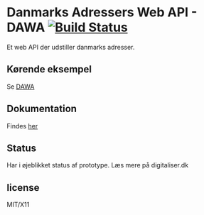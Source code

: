 # Danmarks Adressers Web API - DAWA [![Build Status](https://travis-ci.org/DanmarksAdresser/Dawa.png?branch=master)](https://travis-ci.org/DanmarksAdresser/Dawa)

Et web API der udstiller danmarks adresser.

## Kørende eksempel

Se [DAWA](http://dawa.aws.dk)

## Dokumentation
Findes [her](doc/README.md)

## Status

Har i øjeblikket status af prototype.
Læs mere på digitaliser.dk

## license

MIT/X11